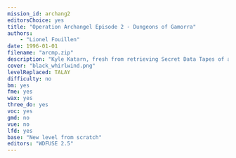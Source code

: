 ```yaml
---
mission_id: archang2
editorsChoice: yes
title: "Operation Archangel Episode 2 - Dungeons of Gamorra"
authors: 
    - "Lionel Fouillen"
date: 1996-01-01
filename: "arcmp.zip"
description: "Kyle Katarn, fresh from retrieving Secret Data Tapes of a new weapon from Imperial Weapons engineer and defector Trem Goltend, is sent to a Gamorrean Fortress to retrieve a prototype. In order to obtain more information about the weapon - The Black Whirlwind - the rebels have also agreed to rescue Trem's daughter, Riia, who is being held hostage at the fortress to maintain his silence. Rescue her and Trem will be free to share what he knows."
cover: "black_whirlwind.png"
levelReplaced: TALAY
difficulty: no
bm:	yes
fme: yes
wax: yes
three_do: yes
voc: yes
gmd: no
vue: no
lfd: yes
base: "New level from scratch" 
editors: "WDFUSE 2.5"
---
```

